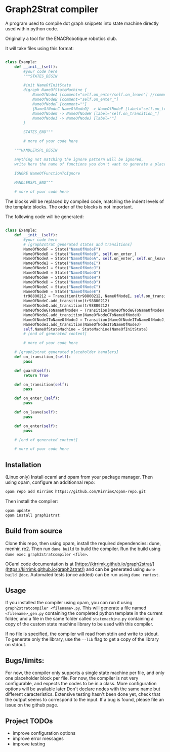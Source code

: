# Graph2Strat compiler

A program used to compile dot graph snippets into state machine directly used within python code.

Originally a tool for the ENACRobotique robotics club.

It will take files using this format:
```python

class Example:
    def __init__(self):
        #your code here
        """STATES_BEGIN

        #init NameOfInitState
        digraph NameOfStateMachine {
            NameOfNodeA [comment="self.on_enter/self.on_leave"] //comments allowed at EOL
            NameOfNodeB [comment="self.on_enter_"]
            NameOfNodeF [comment=""]
            {NameOfNodeC NameOfNodeD} -> NameOfNodeE [label="self.on_transition/self.guard"]
            NameOfNodeG -> NameOfNodeH [label="self.on_transition_"]
            NameOfNodeI -> NameOfNodeJ [label=""]
        }

        STATES_END"""

        # more of your code here

    """HANDLERSPL_BEGIN

    anything not matching the ignore pattern will be ignored,
    write here the name of functions you don't want to generate a placeholder for.

    IGNORE NameOfFunctionToIgnore
        
    HANDLERSPL_END"""

    # more of your code here

```

The blocks will be replaced by compiled code, matching the indent levels of the template blocks. The order of the blocks is not important.

The following code will be generated:

```python

class Example:
    def __init__(self):
        #your code here
        # [graph2strat generated states and transitions]
        NameOfNodeF = State("NameOfNodeF")
        NameOfNodeB = State("NameOfNodeB", self.on_enter_)
        NameOfNodeA = State("NameOfNodeA", self.on_enter, self.on_leave)
        NameOfNodeI = State("NameOfNodeI")
        NameOfNodeJ = State("NameOfNodeJ")
        NameOfNodeG = State("NameOfNodeG")
        NameOfNodeH = State("NameOfNodeH")
        NameOfNodeD = State("NameOfNodeD")
        NameOfNodeC = State("NameOfNodeC")
        NameOfNodeE = State("NameOfNodeE")
        tr98800212 = Transition(tr98800212, NameOfNodeE, self.on_transition, self.guard)
        NameOfNodeC.add_transition(tr98800212)
        NameOfNodeD.add_transition(tr98800212)
        NameOfNodeGToNameOfNodeH = Transition(NameOfNodeGToNameOfNodeH, NameOfNodeH, self.on_transition_)
        NameOfNodeG.add_transition(NameOfNodeGToNameOfNodeH)
        NameOfNodeIToNameOfNodeJ = Transition(NameOfNodeIToNameOfNodeJ, NameOfNodeJ)
        NameOfNodeI.add_transition(NameOfNodeIToNameOfNodeJ)
        self.NameOfStateMachine = StateMachine(NameOfInitState)
        # [end of generated content]

        # more of your code here

    # [graph2strat generated placeholder handlers]
    def on_transition_(self):
        pass

    def guard(self):
        return True

    def on_transition(self):
        pass

    def on_enter_(self):
        pass

    def on_leave(self):
        pass

    def on_enter(self):
        pass

    # [end of generated content]

    # more of your code here
```

## Installation

(Linux only)
Install ocaml and opam from your package manager.
Then using opam, configure an additionnal repo:
```bash
opam repo add KirrimK https://github.com/KirrimK/opam-repo.git
```
Then install the compiler:
```bash
opam update
opam install graph2strat
```

## Build from source

Clone this repo, then using opam, install the required dependencies: dune, menhir, re2.
Then run `dune build` to build the compiler.
Run the build using `dune exec graph2stratcompiler <file>`.

OCaml code documentation is at [https://kirrimk.github.io/graph2strat/](https://kirrimk.github.io/graph2strat/) and can be generated using `dune build @doc`.
Automated tests (once added) can be run using `dune runtest`.

## Usage

If you installed the compiler using opam, you can run it using `graph2stratcompiler <filename>.py`.
This will generate a file named `<filename>_gen.py` containing the completed python template in the current folder, and a file in the same folder called `statemachine.py` containing a copy of the custom state machine library to be used with this compiler.

If no file is specified, the compiler will read from stdin and write to stdout. To generate only the library, use the `--lib` flag to get a copy of the library on stdout.

## Bugs/limits:

For now, the compiler only supports a single state machine per file, and only one placeholder block per file.
For now, the compiler is not very configurable, and expects the codes to be in a class. More configuration options will be available later
Don't declare nodes with the same name but different caracteristics.
Extensive testing hasn't been done yet, check that the output seems to correspond to the input.
If a bug is found, please file an issue on the github page.

## Project TODOs

- improve configuration options
- improve error messages
- improve testing